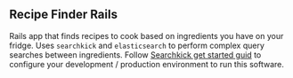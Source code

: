 ## Recipe Finder Rails

Rails app that finds recipes to cook based on ingredients you have on your fridge. Uses `searchkick` and `elasticsearch` to perform complex query searches between ingredients. Follow [Searchkick get started guid](https://github.com/ankane/searchkick#get-started) to configure your development / production environment to run this software.
